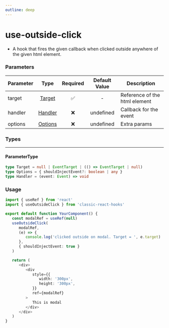 ```yaml
---
outline: deep
---
```


# use-outside-click

-  A hook that fires the given callback when clicked outside anywhere of the given html element.

### Parameters

| Parameter |           Type            | Required | Default Value | Description                   |
| --------- | :-----------------------: | :------: | :-----------: | ----------------------------- |
| target    | [Target](#parametertype)  |    ✅    |       -       | Reference of the html element |
| handler   | [Handler](#parametertype) |    ❌    |   undefined   | Callback for the event        |
| options   | [Options](#parametertype) |    ❌    |   undefined   | Extra params                  |

### Types

---

#### ParameterType

```ts
type Target = null | EventTarget | (() => EventTarget | null)
type Options = { shouldInjectEvent?: boolean | any }
type Handler = (event: Event) => void
```

### Usage

```ts
import { useRef } from 'react'
import { useOutsideClick } from 'classic-react-hooks'

export default function YourComponent() {
   const modalRef = useRef(null)
   useOutsideClick(
      modalRef,
      (e) => {
         console.log('clicked outside on modal. Target = ', e.target)
      },
      { shouldInjectEvent: true }
   )

   return (
      <div>
         <div
            style={{
               width: '300px',
               height: '300px',
            }}
            ref={modalRef}
         >
            This is modal
         </div>
      </div>
   )
}
```
